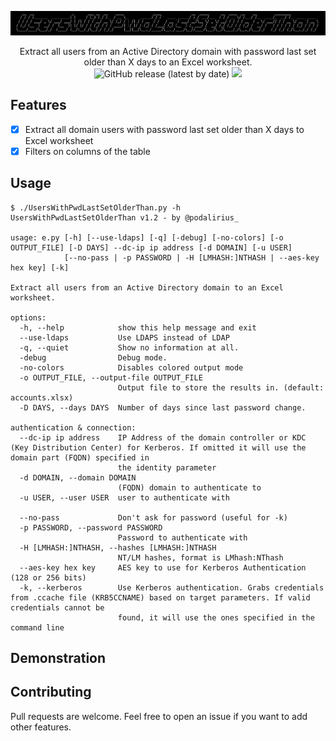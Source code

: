 ![](./.github/banner.png)

<p align="center">
  Extract all users from an Active Directory domain with password last set older than X days to an Excel worksheet. 
  <br>
  <img alt="GitHub release (latest by date)" src="https://img.shields.io/github/v/release/p0dalirius/DomainUsersToXLSX">
  <a href="https://twitter.com/intent/follow?screen_name=podalirius_" title="Follow"><img src="https://img.shields.io/twitter/follow/podalirius_?label=Podalirius&style=social"></a>
  <br>
</p>

## Features

 - [x] Extract all domain users with password last set older than X days to Excel worksheet
 - [x] Filters on columns of the table

## Usage

```
$ ./UsersWithPwdLastSetOlderThan.py -h                                                      
UsersWithPwdLastSetOlderThan v1.2 - by @podalirius_

usage: e.py [-h] [--use-ldaps] [-q] [-debug] [-no-colors] [-o OUTPUT_FILE] [-D DAYS] --dc-ip ip address [-d DOMAIN] [-u USER]
            [--no-pass | -p PASSWORD | -H [LMHASH:]NTHASH | --aes-key hex key] [-k]

Extract all users from an Active Directory domain to an Excel worksheet.

options:
  -h, --help            show this help message and exit
  --use-ldaps           Use LDAPS instead of LDAP
  -q, --quiet           Show no information at all.
  -debug                Debug mode.
  -no-colors            Disables colored output mode
  -o OUTPUT_FILE, --output-file OUTPUT_FILE
                        Output file to store the results in. (default: accounts.xlsx)
  -D DAYS, --days DAYS  Number of days since last password change.

authentication & connection:
  --dc-ip ip address    IP Address of the domain controller or KDC (Key Distribution Center) for Kerberos. If omitted it will use the domain part (FQDN) specified in
                        the identity parameter
  -d DOMAIN, --domain DOMAIN
                        (FQDN) domain to authenticate to
  -u USER, --user USER  user to authenticate with

  --no-pass             Don't ask for password (useful for -k)
  -p PASSWORD, --password PASSWORD
                        Password to authenticate with
  -H [LMHASH:]NTHASH, --hashes [LMHASH:]NTHASH
                        NT/LM hashes, format is LMhash:NThash
  --aes-key hex key     AES key to use for Kerberos Authentication (128 or 256 bits)
  -k, --kerberos        Use Kerberos authentication. Grabs credentials from .ccache file (KRB5CCNAME) based on target parameters. If valid credentials cannot be
                        found, it will use the ones specified in the command line

```

## Demonstration



## Contributing

Pull requests are welcome. Feel free to open an issue if you want to add other features.
